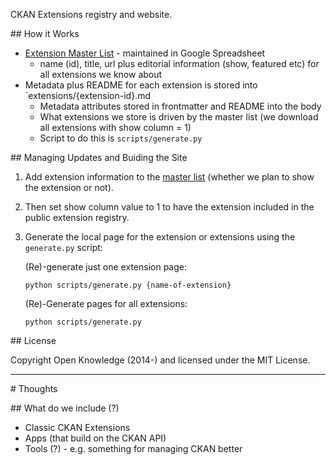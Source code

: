 CKAN Extensions registry and website.

## How it Works

* [Extension Master List][master] - maintained in Google Spreadsheet
  * name (id), title, url plus editorial information (show, featured etc) for all extensions we know about
* Metadata plus README for each extension is stored into `extensions/{extension-id}.md
  * Metadata attributes stored in frontmatter and README into the body
  * What extensions we store is driven by the master list (we download all extensions with show column = 1)
  * Script to do this is `scripts/generate.py`

[master]: https://docs.google.com/a/okfn.org/spreadsheets/d/1izCpljO6Et7zLUKcUlB4BzsMZTurENp56Iqi9kXOtgs/edit#gid=0

## Managing Updates and Buiding the Site

1. Add extension information to the [master list][master] (whether we plan to show the extension or not).

2. Then set show column value to 1 to have the extension included in the public extension registry.

3. Generate the local page for the extension or extensions using the `generate.py` script:

    (Re)-generate just one extension page:

    ```
    python scripts/generate.py {name-of-extension}
    ```

    (Re)-Generate pages for all extensions:

    ```
    python scripts/generate.py
    ```

## License

Copyright Open Knowledge (2014-) and licensed under the MIT License.


----

# Thoughts

## What do we include (?)


* Classic CKAN Extensions
* Apps (that build on the CKAN API)
* Tools (?) - e.g. something for managing CKAN better

